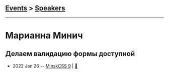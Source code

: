 ## [Events](../README.md) > [Speakers](../speakers.md)
---

# Марианна Минич

## Делаем валидацию формы доступной
- 2022 Jan 26 -- [MinskCSS 9](https://youtu.be/zHyN4XNSgas)  | [:notebook:](https://mariannaspb.github.io/accessibility-validation/)  
